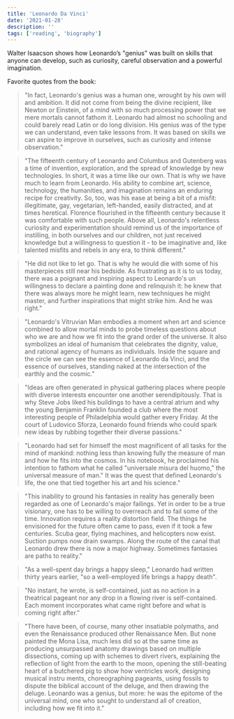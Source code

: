 ```yaml
---
title: 'Leonardo Da Vinci'
date: '2021-01-28'
description: ''
tags: ['reading', 'biography']
---
```


Walter Isaacson shows how Leonardo’s "genius" was built on skills that anyone can develop, such as curiosity, careful observation and a powerful imagination.

Favorite quotes from the book:

> "In fact, Leonardo's genius was a human one, wrought by his own will and ambition. It did not come from being the divine recipient, like Newton or Einstein, of a mind with so much processing power that we mere mortals cannot fathom it. Leonardo had almost no schooling and could barely read Latin or do long division. His genius was of the type we can understand, even take lessons from. It was based on skills we can aspire to improve in ourselves, such as curiosity and intense observation."

> "The fifteenth century of Leonardo and Columbus and Gutenberg was a time of invention, exploration, and the spread of knowledge by new technologies. In short, it was a time like our own. That is why we have much to learn from Leonardo. His ability to combine art, science, technology, the humanities, and imagination remains an enduring recipe for creativity. So, too, was his ease at being a bit of a misfit: illegitimate, gay, vegetarian, left-handed, easily distracted, and at times heretical. Florence flourished in the fifteenth century because it was comfortable with such people. Above all, Leonardo's relentless curiosity and experimentation should remind us of the importance of instilling, in both ourselves and our children, not just received knowledge but a willingness to question it - to be imaginative and, like talented misfits and rebels in any era, to think different."

> "He did not like to let go. That is why he would die with some of his masterpieces still near his bedside. As frustrating as it is to us today, there was a poignant and inspiring aspect to Leonardo's un willingness to declare a painting done and relinquish it: he knew that there was always more he might learn, new techniques he might master, and further inspirations that might strike him. And he was right."

> "Leonardo's Vitruvian Man embodies a moment when art and science combined to allow mortal minds to probe timeless questions about who we are and how we fit into the grand order of the universe. It also symbolizes an ideal of humanism that celebrates the dignity, value, and rational agency of humans as individuals. Inside the square and the circle we can see the essence of Leonardo da Vinci, and the essence of ourselves, standing naked at the intersection of the earthly and the cosmic."

> "Ideas are often generated in physical gathering places where people with diverse interests encounter one another serendipitously. That is why Steve Jobs liked his buildings to have a central atrium and why the young Benjamin Franklin founded a club where the most interesting people of Philadelphia would gather every Friday. At the court of Ludovico Sforza, Leonardo found friends who could spark new ideas by rubbing together their diverse passions."

> "Leonardo had set for himself the most magnificent of all tasks for the mind of mankind: nothing less than knowing fully the measure of man and how he fits into the cosmos. In his notebook, he proclaimed his intention to fathom what he called "universale misura del huomo," the universal measure of man." It was the quest that defined Leonardo's life, the one that tied together his art and his science."

> "This inability to ground his fantasies in reality has generally been regarded as one of Leonardo's major failings. Yet in order to be a true visionary, one has to be willing to overreach and to fail some of the time. Innovation requires a reality distortion field. The things he envisioned for the future often came to pass, even if it took a few centuries. Scuba gear, flying machines, and helicopters now exist. Suction pumps now drain swamps. Along the route of the canal that Leonardo drew there is now a major highway. Sometimes fantasies are paths to reality."

> "As a well-spent day brings a happy sleep," Leonardo had written thirty years earlier, "so a well-employed life brings a happy death".

> "No instant, he wrote, is self-contained, just as no action in a theatrical pageant nor any drop in a flowing river is self-contained. Each moment incorporates what came right before and what is coming right after."

> "There have been, of course, many other insatiable polymaths, and even the Renaissance produced other Renaissance Men. But none painted the Mona Lisa, much less did so at the same time as producing unsurpassed anatomy drawings based on multiple dissections, coming up with schemes to divert rivers, explaining the reflection of light from the earth to the moon, opening the still-beating heart of a butchered pig to show how ventricles work, designing musical instru ments, choreographing pageants, using fossils to dispute the biblical account of the deluge, and then drawing the deluge. Leonardo was a genius, but more: he was the epitome of the universal mind, one who sought to understand all of creation, including how we fit into it."
